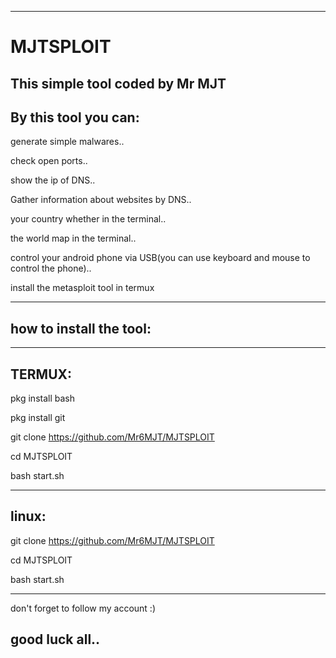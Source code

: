 --------------------------------
# MJTSPLOIT
This simple tool coded by Mr MJT
-------------------------------
By this tool you can:
---------------------

generate simple malwares..

check open ports..

show the ip of DNS..

Gather information about websites by DNS..

your country whether in the terminal..

the world map in the terminal..

control your android phone via USB(you can use keyboard and mouse to control the phone)..

install the metasploit tool in termux

---------------------
how to install the tool:
--------------------

-------
TERMUX:
-------

pkg install bash

pkg install git

git clone https://github.com/Mr6MJT/MJTSPLOIT

cd MJTSPLOIT

bash start.sh

------
linux:
------

git clone https://github.com/Mr6MJT/MJTSPLOIT 

cd MJTSPLOIT

bash start.sh

------------------------------------
don't forget to follow my account :)

good luck all..
-------------------------------------
